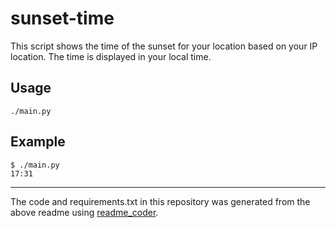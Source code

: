 # sunset-time

This script shows the time of the sunset for your location based on your IP location.
The time is displayed in your local time.

## Usage
```
./main.py
```

## Example
```
$ ./main.py
17:31
```

----------------------------------------------
The code and requirements.txt in this repository was generated from the above readme using [readme_coder](https://github.com/tom-doerr/readme-coder).

